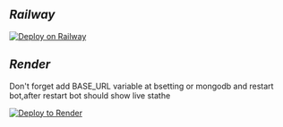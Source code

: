 ## ***Railway***

[![Deploy on Railway](https://railway.app/button.svg)](https://railway.app/new/template/UeBBxl?referralCode=hzV6fL)

## ***Render***
Don't forget add BASE_URL variable at bsetting or mongodb and restart bot,after restart bot should show live stathe

[![Deploy to Render](https://render.com/images/deploy-to-render-button.svg)](https://render.com/deploy)
